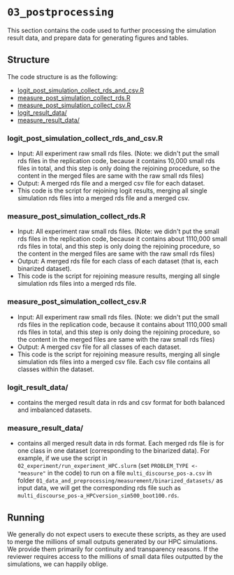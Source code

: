 # `03_postprocessing`

This section contains the code used to further processing the simulation result data, and prepare data for generating figures and tables.

## Structure

The code structure is as the following:

- [logit_post_simulation_collect_rds_and_csv.R](#logit_post_simulation_collect_rds_and_csv.R)
- [measure_post_simulation_collect_rds.R](#measure_post_simulation_collect_rds.R)
- [measure_post_simulation_collect_csv.R](#measure_post_simulation_collect_csv.R)
- [logit_result_data/](#logit_result_data/)
- [measure_result_data/](#measure_result_data/)

### logit_post_simulation_collect_rds_and_csv.R
- Input: All experiment raw small rds files. (Note: we didn't put the small rds files in the replication code, because it contains 10,000 small rds files in total, and this step is only doing the rejoining procedure, so the content in the merged files are same with the raw small rds files)
- Output: A merged rds file and a merged csv file for each dataset.
- This code is the script for rejoining logit results, merging all single simulation rds files into a merged rds file and a merged csv.

### measure_post_simulation_collect_rds.R
- Input: All experiment raw small rds files. (Note: we didn't put the small rds files in the replication code, because it contains about 1110,000 small rds files in total, and this step is only doing the rejoining procedure, so the content in the merged files are same with the raw small rds files)
- Output: A merged rds file for each class of each dataset (that is, each binarized dataset).
- This code is the script for rejoining measure results, merging all single simulation rds files into a merged rds file.

### measure_post_simulation_collect_csv.R
- Input: All experiment raw small rds files. (Note: we didn't put the small rds files in the replication code, because it contains about 1110,000 small rds files in total, and this step is only doing the rejoining procedure, so the content in the merged files are same with the raw small rds files)
- Output: A merged csv file for all classes of each dataset.
- This code is the script for rejoining measure results, merging all single simulation rds files into a merged csv file. Each csv file contains all classes within the dataset.


### logit_result_data/
- contains the merged result data in rds and csv format for both balanced and imbalanced datasets.

### measure_result_data/
- contains all merged result data in rds format. Each merged rds file is for one class in one dataset (corresponding to the binarized data). For example, if we use the script in `02_experiment/run_experiment_HPC.slurm` (set `PROBLEM_TYPE <- "measure"` in the code) to run on a file `multi_discourse_pos-a.csv` in folder `01_data_and_preprocessing/measurement/binarized_datasets/` as input data, we will get the corresponding rds file such as `multi_discourse_pos-a_HPCversion_sim500_boot100.rds`.

## Running

We generally do not expect users to execute these scripts, as they are used to merge the millions of small outputs generated by our HPC simulations. We provide them primarily for continuity and transparency reasons. If the reviewer requires access to the millions of small data files outputted by the simulations, we can happily oblige.